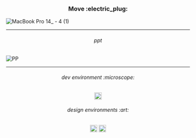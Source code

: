 <h3 align="center">
Move :electric_plug:
</h3>

![MacBook Pro 14_ - 4 (1)](https://user-images.githubusercontent.com/86073690/170723428-79f4a5bb-f399-4c9f-93bf-f4af37f73605.jpg)

***

<h6 align="center">
ppt
</h6>

![PP](https://user-images.githubusercontent.com/86073690/224280692-b424280d-5106-4b3a-8e5d-ab5b1768a827.jpg)

***

<h6 align="center">
dev environment :microscope:
</h6>

<div align="center">
  <img height="20" src = "https://img.shields.io/badge/Intellij idea-white.svg?">
</div>

<h6 align="center">
design environments :art:
</h6>

<div align="center">
  <img height="20" src = "https://img.shields.io/badge/Adobe Photoshop-white.svg?">
  <img height="20" src = "https://img.shields.io/badge/Figma-white.svg?">
</div>
